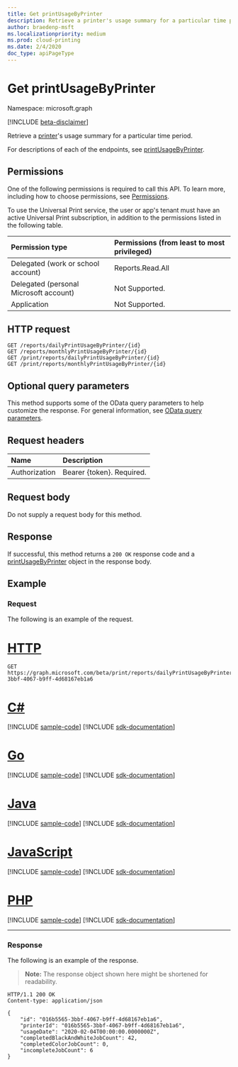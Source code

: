 ```yaml
---
title: Get printUsageByPrinter
description: Retrieve a printer's usage summary for a particular time period.
author: braedenp-msft
ms.localizationpriority: medium
ms.prod: cloud-printing
ms.date: 2/4/2020
doc_type: apiPageType
---
```


# Get printUsageByPrinter

Namespace: microsoft.graph

[!INCLUDE [beta-disclaimer](../../includes/beta-disclaimer.md)]

Retrieve a [printer](../resources/printer.md)'s usage summary for a particular time period.

For descriptions of each of the endpoints, see [printUsageByPrinter](../resources/printUsageByPrinter.md).

## Permissions
One of the following permissions is required to call this API. To learn more, including how to choose permissions, see [Permissions](/graph/permissions-reference).

To use the Universal Print service, the user or app's tenant must have an active Universal Print subscription, in addition to the permissions listed in the following table.

|Permission type | Permissions (from least to most privileged) |
|:---------------|:--------------------------------------------|
|Delegated (work or school account)| Reports.Read.All |
|Delegated (personal Microsoft account)|Not Supported.|
|Application|Not Supported.|

## HTTP request
<!-- { "blockType": "ignored" } -->
```http
GET /reports/dailyPrintUsageByPrinter/{id}
GET /reports/monthlyPrintUsageByPrinter/{id}
GET /print/reports/dailyPrintUsageByPrinter/{id}
GET /print/reports/monthlyPrintUsageByPrinter/{id}
```

## Optional query parameters
This method supports some of the OData query parameters to help customize the response. For general information, see [OData query parameters](/graph/query-parameters).

## Request headers
| Name      |Description|
|:----------|:----------|
| Authorization | Bearer {token}. Required. |

## Request body
Do not supply a request body for this method.
## Response
If successful, this method returns a `200 OK` response code and a [printUsageByPrinter](../resources/printUsageByPrinter.md) object in the response body.
## Example
### Request
The following is an example of the request.

# [HTTP](#tab/http)
<!-- {
  "blockType": "request",
  "name": "get_printUsageByPrinter",
  "sampleKeys": ["016b5565-3bbf-4067-b9ff-4d68167eb1a6"]
}-->
```msgraph-interactive
GET https://graph.microsoft.com/beta/print/reports/dailyPrintUsageByPrinter/016b5565-3bbf-4067-b9ff-4d68167eb1a6
```

# [C#](#tab/csharp)
[!INCLUDE [sample-code](../includes/snippets/csharp/get-printusagebyprinter-csharp-snippets.md)]
[!INCLUDE [sdk-documentation](../includes/snippets/snippets-sdk-documentation-link.md)]

# [Go](#tab/go)
[!INCLUDE [sample-code](../includes/snippets/go/get-printusagebyprinter-go-snippets.md)]
[!INCLUDE [sdk-documentation](../includes/snippets/snippets-sdk-documentation-link.md)]

# [Java](#tab/java)
[!INCLUDE [sample-code](../includes/snippets/java/get-printusagebyprinter-java-snippets.md)]
[!INCLUDE [sdk-documentation](../includes/snippets/snippets-sdk-documentation-link.md)]

# [JavaScript](#tab/javascript)
[!INCLUDE [sample-code](../includes/snippets/javascript/get-printusagebyprinter-javascript-snippets.md)]
[!INCLUDE [sdk-documentation](../includes/snippets/snippets-sdk-documentation-link.md)]

# [PHP](#tab/php)
[!INCLUDE [sample-code](../includes/snippets/php/get-printusagebyprinter-php-snippets.md)]
[!INCLUDE [sdk-documentation](../includes/snippets/snippets-sdk-documentation-link.md)]

---

### Response
The following is an example of the response.
>**Note:** The response object shown here might be shortened for readability.
<!-- {
  "blockType": "response",
  "truncated": true,
  "@odata.type": "microsoft.graph.printUsageByPrinter"
} -->
```http
HTTP/1.1 200 OK
Content-type: application/json

{
    "id": "016b5565-3bbf-4067-b9ff-4d68167eb1a6",
    "printerId": "016b5565-3bbf-4067-b9ff-4d68167eb1a6",
    "usageDate": "2020-02-04T00:00:00.0000000Z",
    "completedBlackAndWhiteJobCount": 42,
    "completedColorJobCount": 0,
    "incompleteJobCount": 6
}
```

<!-- uuid: 8fcb5dbc-d5aa-4681-8e31-b001d5168d79
2015-10-25 14:57:30 UTC -->
<!-- {
  "type": "#page.annotation",
  "description": "Get printUsageByPrinter",
  "keywords": "",
  "section": "documentation",
  "tocPath": ""
}-->

